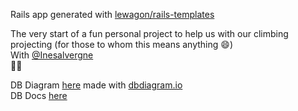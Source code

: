 Rails app generated with [lewagon/rails-templates](https://github.com/lewagon/rails-templates)


The very start of a fun personal project to help us with our climbing projecting (for those to whom this means anything 😄)\
With [@Inesalvergne](https://github.com/Inesalvergne)\
🧗🏻

DB Diagram [here](https://dbdiagram.io/d/Grimpouille-67d9c0dc75d75cc8449278df) made with [dbdiagram.io](https://dbdiagram.io/)\
DB Docs [here](https://dbdocs.io/steph.qigong/Grimpouille)
